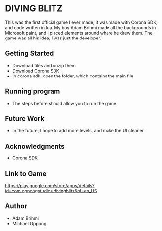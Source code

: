 # DIVING BLITZ
This was the first official game I ever made, it was made with Corona SDK, and code written in lua. My boy Adam Brihmi made all the backgrounds in Microsoft paint, and i placed elements around where he drew them. The game was all his idea, I was just the developer.

## Getting Started
* Download files and unzip them
* Download Corona SDK
* In corona sdk, open the folder, which contains the main file


## Running program
* The steps before should allow you to run the game

## Future Work
* In the future, I hope to add more levels, and make the UI cleaner


## Acknowledgments
* Corona SDK


## Link to Game
https://play.google.com/store/apps/details?id=com.oppongstudios.divingblitz&hl=en_US


## Author
* Adam Brihmi
* Michael Oppong